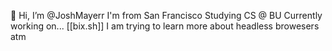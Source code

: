🦕 Hi, I’m @JoshMayerr
I'm from San Francisco
Studying CS @ BU
Currently working on... [[bix.sh]]
I am trying to learn more about headless browesers atm

<!---
JoshMayerr/JoshMayerr is a ✨ special ✨ repository because its `README.md` (this file) appears on your GitHub profile.
You can click the Preview link to take a look at your changes.
--->
